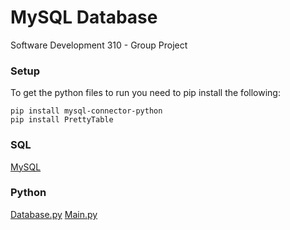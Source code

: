 # MySQL Database
Software Development 310 - Group Project
### Setup
To get the python files to run you need to pip install the following:
```
pip install mysql-connector-python
pip install PrettyTable
```
### SQL
[MySQL](https://github.com/ItsSpres/CSD310-GroupProj2023/blob/main/Python/Resources/DatabaseSchema.sql)
### Python
[Database.py](https://github.com/ItsSpres/CSD310-GroupProj2023/blob/main/Python/Database.py)
[Main.py](https://github.com/ItsSpres/CSD310-GroupProj2023/blob/main/Python/main.py)